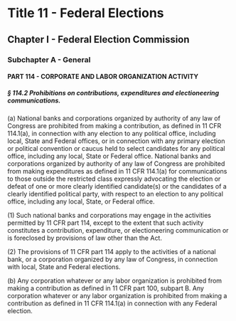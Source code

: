 
# Title 11 - Federal Elections
## Chapter I - Federal Election Commission
### Subchapter A - General
#### PART 114 - CORPORATE AND LABOR ORGANIZATION ACTIVITY
##### § 114.2 Prohibitions on contributions, expenditures and electioneering communications.

(a) National banks and corporations organized by authority of any law of Congress are prohibited from making a contribution, as defined in 11 CFR 114.1(a), in connection with any election to any political office, including local, State and Federal offices, or in connection with any primary election or political convention or caucus held to select candidates for any political office, including any local, State or Federal office. National banks and corporations organized by authority of any law of Congress are prohibited from making expenditures as defined in 11 CFR 114.1(a) for communications to those outside the restricted class expressly advocating the election or defeat of one or more clearly identified candidate(s) or the candidates of a clearly identified political party, with respect to an election to any political office, including any local, State, or Federal office.

(1) Such national banks and corporations may engage in the activities permitted by 11 CFR part 114, except to the extent that such activity constitutes a contribution, expenditure, or electioneering communication or is foreclosed by provisions of law other than the Act.

(2) The provisions of 11 CFR part 114 apply to the activities of a national bank, or a corporation organized by any law of Congress, in connection with local, State and Federal elections.

(b) Any corporation whatever or any labor organization is prohibited from making a contribution as defined in 11 CFR part 100, subpart B. Any corporation whatever or any labor organization is prohibited from making a contribution as defined in 11 CFR 114.1(a) in connection with any Federal election.
